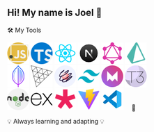 ## Hi! My name is Joel 👋
  
🛠 My Tools

<img class='icon1' alt='js-icon' height='50' width='50' src='/public/js.webp'/> <img class='icon2' alt='js-icon' height='50' width='50' src='/public/ts.webp'/> <img alt='js-icon' height='50' width='50' src='/public/react.webp'/> <img alt='js-icon' height='50' width='50' src='/public/next-js.webp'/> <img alt='js-icon' height='50' width='50' src='/public/graph-ql.webp'/>  <img alt='js-icon' height='50' width='50' src='/public/prisma.png'/>  
<img alt='js-icon' height='50' width='50' src='/public/mongoDb.webp'/>  <img alt='js-icon' height='50' width='50' src='/public/Three-js.webp'/>  <img alt='js-icon' height='50' width='50' src='/public/react-spring.webp'/>  <img alt='js-icon' height='50' width='50' src='/public/tailwind-css.webp'/>  <img alt='js-icon' height='50' width='50' src='/public/framer-motion.webp'/>  <img alt='js-icon' height='50' width='50' src='/public/t3-app.png'/>  
<img alt='js-icon' height='50' width='50' src='/public/node-js.webp'/>  <img alt='js-icon' height='50' width='50' src='/public/express-js.webp'/>  <img alt='js-icon' height='50' width='50' src='/public/p5-js.png'/>  <img alt='js-icon' height='50' width='50' src='/public/vite-app.webp'/>  <img alt='js-icon' height='50' width='50' src='/public/vscode.webp'/>&nbsp;&nbsp;&nbsp;&nbsp;&nbsp;🚀
  
  
💡 Always learning and adapting 💡  
 

